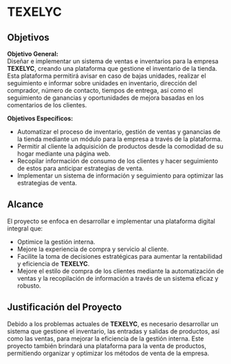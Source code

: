 # TEXELYC

## Objetivos

**Objetivo General:**  
Diseñar e implementar un sistema de ventas e inventarios para la empresa **TEXELYC**, creando una plataforma que gestione el inventario de la tienda. Esta plataforma permitirá avisar en caso de bajas unidades, realizar el seguimiento e informar sobre unidades en inventario, dirección del comprador, número de contacto, tiempos de entrega, así como el seguimiento de ganancias y oportunidades de mejora basadas en los comentarios de los clientes.

**Objetivos Específicos:**
- Automatizar el proceso de inventario, gestión de ventas y ganancias de la tienda mediante un módulo para la empresa a través de la plataforma.
- Permitir al cliente la adquisición de productos desde la comodidad de su hogar mediante una página web.
- Recopilar información de consumo de los clientes y hacer seguimiento de estos para anticipar estrategias de venta.
- Implementar un sistema de información y seguimiento para optimizar las estrategias de venta.

## Alcance

El proyecto se enfoca en desarrollar e implementar una plataforma digital integral que:
- Optimice la gestión interna.
- Mejore la experiencia de compra y servicio al cliente.
- Facilite la toma de decisiones estratégicas para aumentar la rentabilidad y eficiencia de **TEXELYC**.
- Mejore el estilo de compra de los clientes mediante la automatización de ventas y la recopilación de información a través de un sistema eficaz y robusto.

## Justificación del Proyecto

Debido a los problemas actuales de **TEXELYC**, es necesario desarrollar un sistema que gestione el inventario, las entradas y salidas de productos, así como las ventas, para mejorar la eficiencia de la gestión interna. Este proyecto también brindará una plataforma para la venta de productos, permitiendo organizar y optimizar los métodos de venta de la empresa.

